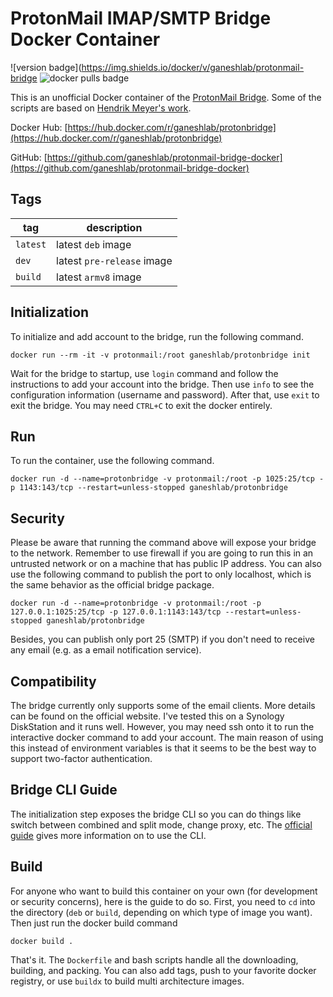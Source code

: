 # ProtonMail IMAP/SMTP Bridge Docker Container

![version badge](https://img.shields.io/docker/v/ganeshlab/protonmail-bridge
![docker pulls badge](https://img.shields.io/docker/pulls/ganeshlab/protonbridge)

This is an unofficial Docker container of the [ProtonMail Bridge](https://github.com/ProtonMail/proton-bridge). Some of the scripts are based on [Hendrik Meyer's work](https://gitlab.com/T4cC0re/protonmail-bridge-docker).

Docker Hub: [https://hub.docker.com/r/ganeshlab/protonbridge](https://hub.docker.com/r/ganeshlab/protonbridge)

GitHub: [https://github.com/ganeshlab/protonmail-bridge-docker](https://github.com/ganeshlab/protonmail-bridge-docker)

## Tags

tag | description
 -- | --
`latest` | latest `deb` image
`dev` | latest `pre-release` image
`build` | latest `armv8` image

## Initialization

To initialize and add account to the bridge, run the following command.

```
docker run --rm -it -v protonmail:/root ganeshlab/protonbridge init
```

Wait for the bridge to startup, use `login` command and follow the instructions to add your account into the bridge. Then use `info` to see the configuration information (username and password). After that, use `exit` to exit the bridge. You may need `CTRL+C` to exit the docker entirely.

## Run

To run the container, use the following command.

```
docker run -d --name=protonbridge -v protonmail:/root -p 1025:25/tcp -p 1143:143/tcp --restart=unless-stopped ganeshlab/protonbridge
```

## Security

Please be aware that running the command above will expose your bridge to the network. Remember to use firewall if you are going to run this in an untrusted network or on a machine that has public IP address. You can also use the following command to publish the port to only localhost, which is the same behavior as the official bridge package.

```
docker run -d --name=protonbridge -v protonmail:/root -p 127.0.0.1:1025:25/tcp -p 127.0.0.1:1143:143/tcp --restart=unless-stopped ganeshlab/protonbridge
```

Besides, you can publish only port 25 (SMTP) if you don't need to receive any email (e.g. as a email notification service).

## Compatibility

The bridge currently only supports some of the email clients. More details can be found on the official website. I've tested this on a Synology DiskStation and it runs well. However, you may need ssh onto it to run the interactive docker command to add your account. The main reason of using this instead of environment variables is that it seems to be the best way to support two-factor authentication.

## Bridge CLI Guide

The initialization step exposes the bridge CLI so you can do things like switch between combined and split mode, change proxy, etc. The [official guide](https://protonmail.com/support/knowledge-base/bridge-cli-guide/) gives more information on to use the CLI.

## Build

For anyone who want to build this container on your own (for development or security concerns), here is the guide to do so. First, you need to `cd` into the directory (`deb` or `build`, depending on which type of image you want). Then just run the docker build command
```
docker build .
```

That's it. The `Dockerfile` and bash scripts handle all the downloading, building, and packing. You can also add tags, push to your favorite docker registry, or use `buildx` to build multi architecture images.
